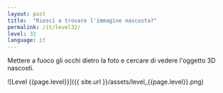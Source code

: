 ```yaml
---
layout: post
title:  "Riesci a trovare l'immagine nascosta?"
permalink: /it/level32/
level: 32
language: it
---
```

Mettere a fuoco gli occhi dietro la foto e cercare di vedere l'oggetto 3D nascosti.

![Level {{page.level}}]({{ site.url }}/assets/level_{{page.level}}.png)